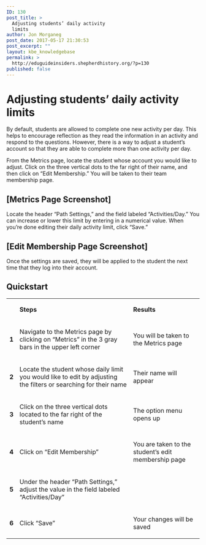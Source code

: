 ```yaml
---
ID: 130
post_title: >
  Adjusting students’ daily activity
  limits
author: Jon Morganeg
post_date: 2017-05-17 21:30:53
post_excerpt: ""
layout: kbe_knowledgebase
permalink: >
  http://eduguideinsiders.shepherdhistory.org/?p=130
published: false
---
```

<h1>Adjusting students’ daily activity limits</h1>
<p></p>
<p>By default, students are allowed to complete one new activity per day. This helps to encourage reflection as they read the information in an activity and respond to the questions. However, there is a way to adjust a student’s account so that they are able to complete more than one activity per day.</p>
<p>From the Metrics page, locate the student whose account you would like to adjust. Click on the three vertical dots to the far right of their name, and then click on “Edit Membership.” You will be taken to their team membership page.</p>
<h2>[Metrics Page Screenshot]</h2>
<p>Locate the header “Path Settings,” and the field labeled “Activities/Day.” You can increase or lower this limit by entering in a numerical value. When you’re done editing their daily activity limit, click “Save.”</p>
<h2>[Edit Membership Page Screenshot]</h2>
<p>Once the settings are saved, they will be applied to the student the next time that they log into their account.</p>
<h2>Quickstart</h2>
<table><tbody><tr><td><p><b></b></p>
</td><td><p><b>Steps</b></p>
</td><td><p><b>Results</b></p>
</td></tr><tr><td><p><b>1</b></p>
</td><td><p>Navigate to the Metrics page by clicking on “Metrics” in the 3 gray bars in the upper left corner</p>
</td><td><p>You will be taken to the Metrics page</p>
</td></tr><tr><td><p><b>2</b></p>
</td><td><p>Locate the student whose daily limit you would like to edit by adjusting the filters or searching for their name</p>
</td><td><p>Their name will appear</p>
</td></tr><tr><td><p><b>3</b></p>
</td><td><p>Click on the three vertical dots located to the far right of the student’s name</p>
</td><td><p>The option menu opens up</p>
</td></tr><tr><td><p><b>4</b></p>
</td><td><p>Click on “Edit Membership”</p>
</td><td><p>You are taken to the student’s edit membership page</p>
</td></tr><tr><td><p><b>5</b></p>
</td><td><p>Under the header “Path Settings,” adjust the value in the field labeled “Activities/Day”</p>
</td><td><p></p>
</td></tr><tr><td><p><b>6</b></p>
</td><td><p>Click “Save”</p>
</td><td><p>Your changes will be saved</p>
</td></tr></tbody></table><p></p>